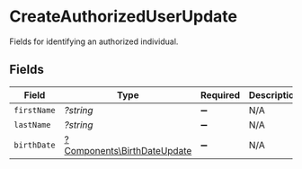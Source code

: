 # CreateAuthorizedUserUpdate

Fields for identifying an authorized individual.


## Fields

| Field                                                                     | Type                                                                      | Required                                                                  | Description                                                               |
| ------------------------------------------------------------------------- | ------------------------------------------------------------------------- | ------------------------------------------------------------------------- | ------------------------------------------------------------------------- |
| `firstName`                                                               | *?string*                                                                 | :heavy_minus_sign:                                                        | N/A                                                                       |
| `lastName`                                                                | *?string*                                                                 | :heavy_minus_sign:                                                        | N/A                                                                       |
| `birthDate`                                                               | [?Components\BirthDateUpdate](../../Models/Components/BirthDateUpdate.md) | :heavy_minus_sign:                                                        | N/A                                                                       |